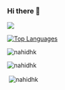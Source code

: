 
### Hi there 👋

<p>
  
  <img src="https://readme-typing-svg.demolab.com?font=Fira+Code&weight=10&size=30&pause=1&color=F78325&center=true&vCenter=true&random=falsh&width=1000&lines=I+AM+A+WEB+DEVELOPER+;I+AM+A+ELECTRIC+REAPING;I+AM+A+ELECTRIC+CIRCUIT+DEVELOPER+;I+AM+AUDIO+EDITOR+"/>

</p>

<p align="left">
  <a href="https://github.com/asfak00" align="left"><img src="https://github-readme-stats.vercel.app/api/top-langs/?username=nahidhk&langs_count=10&title_color=a855f7&text_color=000&icon_color=000&bg_color=fffff&hide_border=false&locale=en&custom_title=Top%20%Languages" alt="Top Languages" /></a>
</p>
<p align="left"> <img src="https://komarev.com/ghpvc/?username=nahidhk&label=Profile%20views&color=ff69b4&style=flat" alt="nahidhk" /> </p>

<p><img align="center" src="https://github-readme-streak-stats.herokuapp.com/?user=nahidhk&" alt="nahidhk" /></p>
<p>&nbsp;<img align="center" src="https://github-readme-stats.vercel.app/api?username=nahidhk&show_icons=true&locale=en" alt="nahidhk" /></p>




  
